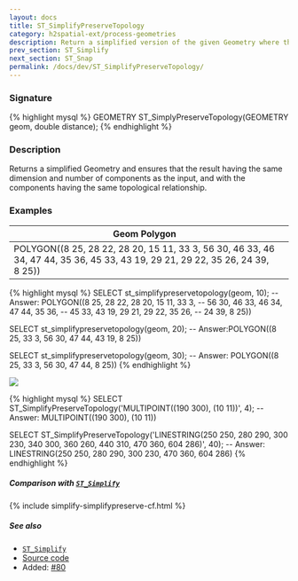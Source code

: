 ```yaml
---
layout: docs
title: ST_SimplifyPreserveTopology
category: h2spatial-ext/process-geometries
description: Return a simplified version of the given Geometry where the topology is preserved
prev_section: ST_Simplify
next_section: ST_Snap
permalink: /docs/dev/ST_SimplifyPreserveTopology/
---
```


### Signature

{% highlight mysql %}
GEOMETRY ST_SimplyPreserveTopology(GEOMETRY geom, 
double distance);
{% endhighlight %}

### Description
Returns a simplified Geometry and ensures that the result having the same dimension and number of components as the input, and with the components having the same topological relationship.

### Examples

|           Geom Polygon                       |    |
|----------------------------------------------|----|
| POLYGON((8 25, 28 22, 28 20, 15 11, 33 3, 56 30, 46 33, 46 34, 47 44, 35 36, 45 33, 43 19, 29 21, 29 22, 35 26, 24 39, 8 25)) |    |

{% highlight mysql %}
SELECT st_simplifypreservetopology(geom, 10);
-- Answer: POLYGON((8 25, 28 22, 28 20, 15 11, 33 3, 
--                  56 30, 46 33, 46 34, 47 44, 35 36, 
--                  45 33, 43 19, 29 21, 29 22, 35 26, 
--                  24 39, 8 25))

SELECT st_simplifypreservetopology(geom, 20);
-- Answer:POLYGON((8 25, 33 3, 56 30, 47 44, 43 19, 8 25))

SELECT st_simplifypreservetopology(geom, 30);
-- Answer: POLYGON((8 25, 33 3, 56 30, 47 44, 8 25))
{% endhighlight %}

<img class="displayed" src="../ST_SimplifyPreserveTopology.png"/>

{% highlight mysql %}
SELECT ST_SimplifyPreserveTopology('MULTIPOINT((190 300), 
                                               (10 11))', 
                                    4);
-- Answer: MULTIPOINT((190 300), (10 11))

SELECT ST_SimplifyPreserveTopology('LINESTRING(250 250, 280 290, 
                                               300 230, 340 300, 
                                               360 260, 440 310, 
                                               470 360, 604 286)', 
                                    40);
-- Answer: LINESTRING(250 250, 280 290, 300 230, 470 360, 604 286)
{% endhighlight %}

##### Comparison with [`ST_Simplify`](../ST_Simplify)

{% include simplify-simplifypreserve-cf.html %}

##### See also

* [`ST_Simplify`](../ST_Simplify)
* <a href="https://github.com/irstv/H2GIS/blob/master/h2spatial-ext/src/main/java/org/h2gis/h2spatialext/function/spatial/processing/ST_SimplifyPreserveTopology.java" target="_blank">Source code</a>
* Added: <a href="https://github.com/irstv/H2GIS/pull/80" target="_blank">#80</a>

